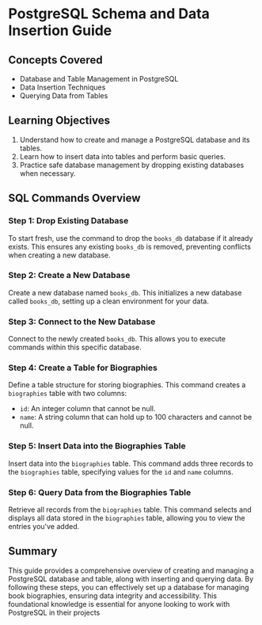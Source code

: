 # PostgreSQL Schema and Data Insertion Guide

## Concepts Covered

- Database and Table Management in PostgreSQL
- Data Insertion Techniques
- Querying Data from Tables

## Learning Objectives

1. Understand how to create and manage a PostgreSQL database and its tables.
2. Learn how to insert data into tables and perform basic queries.
3. Practice safe database management by dropping existing databases when necessary.

## SQL Commands Overview

### Step 1: Drop Existing Database

To start fresh, use the command to drop the `books_db` database if it already exists. This ensures any existing `books_db` is removed, preventing conflicts when creating a new database.

### Step 2: Create a New Database

Create a new database named `books_db`. This initializes a new database called `books_db`, setting up a clean environment for your data.

### Step 3: Connect to the New Database

Connect to the newly created `books_db`. This allows you to execute commands within this specific database.

### Step 4: Create a Table for Biographies

Define a table structure for storing biographies. This command creates a `biographies` table with two columns:

- `id`: An integer column that cannot be null.
- `name`: A string column that can hold up to 100 characters and cannot be null.

### Step 5: Insert Data into the Biographies Table

Insert data into the `biographies` table. This command adds three records to the `biographies` table, specifying values for the `id` and `name` columns.

### Step 6: Query Data from the Biographies Table

Retrieve all records from the `biographies` table. This command selects and displays all data stored in the `biographies` table, allowing you to view the entries you've added.

## Summary

This guide provides a comprehensive overview of creating and managing a PostgreSQL database and table, along with inserting and querying data. By following these steps, you can effectively set up a database for managing book biographies, ensuring data integrity and accessibility. This foundational knowledge is essential for anyone looking to work with PostgreSQL in their projects
